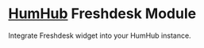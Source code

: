 # [HumHub](https://www.humhub.org/en) Freshdesk Module
Integrate Freshdesk widget into your HumHub instance.
